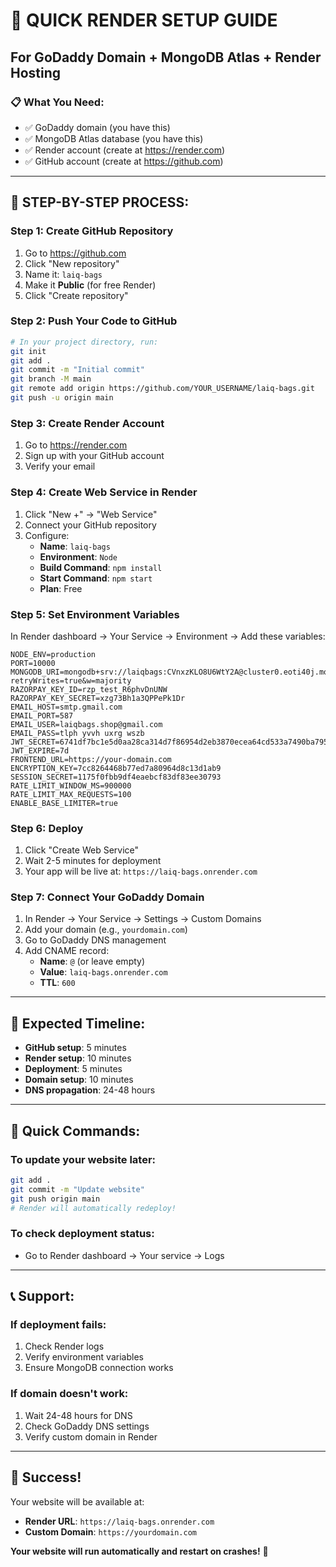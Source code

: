 # 🚀 **QUICK RENDER SETUP GUIDE**
## **For GoDaddy Domain + MongoDB Atlas + Render Hosting**

### **📋 What You Need:**
- ✅ GoDaddy domain (you have this)
- ✅ MongoDB Atlas database (you have this)
- ✅ Render account (create at https://render.com)
- ✅ GitHub account (create at https://github.com)

---

## **🚀 STEP-BY-STEP PROCESS:**

### **Step 1: Create GitHub Repository**
1. Go to https://github.com
2. Click "New repository"
3. Name it: `laiq-bags`
4. Make it **Public** (for free Render)
5. Click "Create repository"

### **Step 2: Push Your Code to GitHub**
```bash
# In your project directory, run:
git init
git add .
git commit -m "Initial commit"
git branch -M main
git remote add origin https://github.com/YOUR_USERNAME/laiq-bags.git
git push -u origin main
```

### **Step 3: Create Render Account**
1. Go to https://render.com
2. Sign up with your GitHub account
3. Verify your email

### **Step 4: Create Web Service in Render**
1. Click "New +" → "Web Service"
2. Connect your GitHub repository
3. Configure:
   - **Name**: `laiq-bags`
   - **Environment**: `Node`
   - **Build Command**: `npm install`
   - **Start Command**: `npm start`
   - **Plan**: Free

### **Step 5: Set Environment Variables**
In Render dashboard → Your Service → Environment → Add these variables:

```
NODE_ENV=production
PORT=10000
MONGODB_URI=mongodb+srv://laiqbags:CVnxzKLO8U6WtY2A@cluster0.eoti40j.mongodb.net/laiq_bags_production?retryWrites=true&w=majority
RAZORPAY_KEY_ID=rzp_test_R6phvDnUNW
RAZORPAY_KEY_SECRET=xzg73Bh1a3QPPePk1Dr
EMAIL_HOST=smtp.gmail.com
EMAIL_PORT=587
EMAIL_USER=laiqbags.shop@gmail.com
EMAIL_PASS=tlph yvvh uxrg wszb
JWT_SECRET=6741df7bc1e5d0aa28ca314d7f86954d2eb3870ecea64cd533a7490ba7954126
JWT_EXPIRE=7d
FRONTEND_URL=https://your-domain.com
ENCRYPTION_KEY=7cc8264468b77ed7a80964d8c13d1ab9
SESSION_SECRET=1175f0fbb9df4eaebcf83df83ee30793
RATE_LIMIT_WINDOW_MS=900000
RATE_LIMIT_MAX_REQUESTS=100
ENABLE_BASE_LIMITER=true
```

### **Step 6: Deploy**
1. Click "Create Web Service"
2. Wait 2-5 minutes for deployment
3. Your app will be live at: `https://laiq-bags.onrender.com`

### **Step 7: Connect Your GoDaddy Domain**
1. In Render → Your Service → Settings → Custom Domains
2. Add your domain (e.g., `yourdomain.com`)
3. Go to GoDaddy DNS management
4. Add CNAME record:
   - **Name**: `@` (or leave empty)
   - **Value**: `laiq-bags.onrender.com`
   - **TTL**: `600`

---

## **🎯 Expected Timeline:**
- **GitHub setup**: 5 minutes
- **Render setup**: 10 minutes
- **Deployment**: 5 minutes
- **Domain setup**: 10 minutes
- **DNS propagation**: 24-48 hours

---

## **🔧 Quick Commands:**

### **To update your website later:**
```bash
git add .
git commit -m "Update website"
git push origin main
# Render will automatically redeploy!
```

### **To check deployment status:**
- Go to Render dashboard → Your service → Logs

---

## **📞 Support:**

### **If deployment fails:**
1. Check Render logs
2. Verify environment variables
3. Ensure MongoDB connection works

### **If domain doesn't work:**
1. Wait 24-48 hours for DNS
2. Check GoDaddy DNS settings
3. Verify custom domain in Render

---

## **🎉 Success!**

Your website will be available at:
- **Render URL**: `https://laiq-bags.onrender.com`
- **Custom Domain**: `https://yourdomain.com`

**Your website will run automatically and restart on crashes!** 🚀
